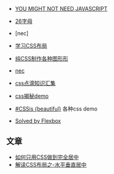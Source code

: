 
- [YOU MIGHT NOT NEED JAVASCRIPT](http://youmightnotneedjs.com/)
- [26字母](https://yusugomori.com/projects/css-sans/fonts)
- [nec]
- [学习CSS布局](http://zh.learnlayout.com/)
- [纯CSS制作各种图形形](https://segmentfault.com/a/1190000002780453)
- [nec](http://nec.netease.com/library)

- [css点滴知识汇集](http://www.w3cplus.com/solution/waterdrop/waterdrop.html)
- [css揭秘demo](http://play.csssecrets.io/)
- [#CSSis {beautiful}](http://cssdeck.com/)
 各种css demo
 
 - [Solved by Flexbox](https://hufan-akari.github.io/solved-by-flexbox/)
 
 
 ## 文章
 
 - [如何只用CSS做到完全居中](http://blog.jobbole.com/46574/)
 - [解读CSS布局之-水平垂直居中](http://web.jobbole.com/83384/)
